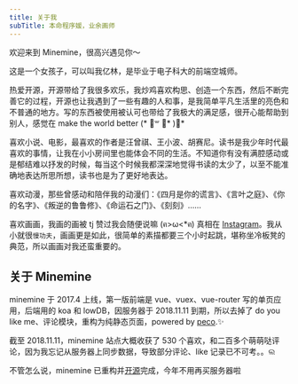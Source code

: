```yaml
---
title: 关于我
subTitle: 本命程序媛，业余画师
---
```


欢迎来到 Minemine，很高兴遇见你～

这是一个女孩子，可以叫我亿林，是毕业于电子科大的前端空城师。

热爱开源，开源带给了我很多欢乐，我炒鸡喜欢构思、创造一个东西，然后不断完善它的过程，开源也让我遇到了一些有趣的人和事，是我简单平凡生活里的亮色和不普通的地方。写的东西被使用被认可也带给了我极大的满足感，很开心能帮助到别人，感觉在 make the world better (* ॑꒳ ॑* )⋆*

喜欢小说、电影，最喜欢的作者是汪曾祺、王小波、胡赛尼。读书是我少年时代最喜欢的事情，让我在小小房间里也能体会不同的生活。不知道你有没有满腔感动或是郁结难以抒发的时候，每当这个时候我都深深地觉得书读的太少了，以至不能准确地表达所思所想，读书也是为了更好地表达。

喜欢动漫，那些曾感动和陪伴我的动漫们：《四月是你的谎言》、《言叶之庭》、《你的名字》、《叛逆的鲁鲁修》、《命运石之门》、《刻刻》……

喜欢画画，我画的画被 tj 赞过我会随便说嘛 (ฅ>ω<*ฅ) 真相在 [Instagram](https://www.instagram.com/p/BZBntfmlwzF/)。我从小就很`慢功夫`，画画更是如此，很简单的素描都要三个小时起跳，堪称坐冷板凳的典范，所以画画对我还蛮重要的。

## 关于 Minemine
minemine 于 2017.4 上线，第一版前端是 vue、vuex、vue-router 写的单页应用，后端用的 koa 和 lowDB，因服务器于 2018.11.11 到期，所以去掉了 do you like me、评论模块，重构为纯静态页面，powered by [peco](https://github.com/upash/peco).✨

截至 2018.11.11，minemine 站点大概收获了 530 个喜欢，和二百多个萌萌哒评论，因为我忘记从服务器上同步数据，导致部分评论、like 记录已不可考。。ଲ

不管怎么说，minemine 已重构并[开源](https://github.com/luyilin/minemine)完成，今年不用再买服务器啦